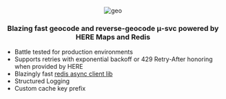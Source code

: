 

<div align="center">

![geo](https://github.com/ragrag/envoy/assets/35541698/7c822b1b-18e3-4c2d-b700-055611d2c796)

 <h3>Blazing fast geocode and reverse-geocode μ-svc powered by HERE Maps and Redis</h3> 

</div>

- Battle tested for production environments
- Supports retries with exponential backoff or 429 Retry-After honoring when provided by HERE
- Blazingly fast [redis async client lib](https://docs.rs/fred/latest/fred/)
- Structured Logging
- Custom cache key prefix
